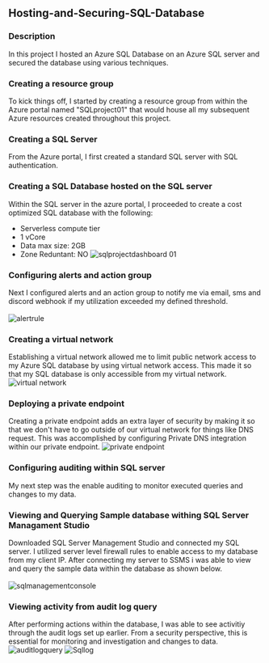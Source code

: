## Hosting-and-Securing-SQL-Database

### Description
In this project I hosted an Azure SQL Database on an Azure SQL server and secured the database using various techniques.

### Creating a resource group
To kick things off, I started by creating a resource group from within the Azure portal named "SQLproject01" that would house all my subsequent Azure resources created throughout this project.

### Creating a SQL Server
From the Azure portal, I first created a standard SQL server with SQL authentication.

### Creating a SQL Database hosted on the SQL server
Within the SQL server in the azure portal, I proceeded to create a cost optimized SQL database with the following:
- Serverless compute tier
- 1 vCore
- Data max size: 2GB
- Zone Reduntant: NO
![sqlprojectdashboard 01](https://github.com/LouisXB/Hosting-and-Securing-SQL-Database/assets/115196076/d79c30d9-fd23-416e-8666-19c23efc7f86)

### Configuring alerts and action group
Next I configured alerts and an action group to notify me via email, sms and discord webhook if my utilization exceeded my defined threshold.
</b>
<br />
<br />
![alertrule](https://github.com/LouisXB/Hosting-and-Securing-SQL-Database/assets/115196076/b697ff30-40ae-43f2-aa50-9936416c4fa1)

### Creating a virtual network
Establishing a virtual network allowed me to limit public network access to my Azure SQL database by using virtual network access. This made it so that my SQL database is only accessible from my virtual network.
![virtual network](https://github.com/LouisXB/Hosting-and-Securing-SQL-Database/assets/115196076/7db0641a-b903-4df7-952f-8594606aa9a8)

### Deploying a private endpoint
Creating a private endpoint adds an extra layer of security by making it so that we don't have to go outside of our virtual network for things like DNS request. This was accomplished by configuring Private DNS integration within our private endpoint.
![private endpoint](https://github.com/LouisXB/Hosting-and-Securing-SQL-Database/assets/115196076/f550a86d-98ee-42c0-a14e-9972d12fa859)

### Configuring auditing within SQL server
My next step was the enable auditing to monitor executed queries and changes to my data.

### Viewing and Querying Sample database withing SQL Server Managament Studio
Downloaded SQL Server Management Studio and connected my SQL server. I utilized server level firewall rules to enable access to my database from my client IP. After connecting my server to SSMS i was able to view and query the sample data within the database as shown below.
</b>
<br />
<br />
![sqlmanagementconsole](https://github.com/LouisXB/Hosting-and-Securing-SQL-Database/assets/115196076/c2660a3b-1a53-4c01-b408-8869e57c9436)

### Viewing activity from audit log query
After performing actions within the database, I was able to see activitiy through the audit logs set up earlier. From a security perspective, this is essential for monitoring and investigation and changes to data.
![auditlogquery](https://github.com/LouisXB/Hosting-and-Securing-SQL-Database/assets/115196076/c7f1fc61-341a-42c5-a7dc-11444353a93a)
![Sqllog](https://github.com/LouisXB/Hosting-and-Securing-SQL-Database/assets/115196076/f49ff0bc-eb06-4673-84d1-3e29eee619c2)




